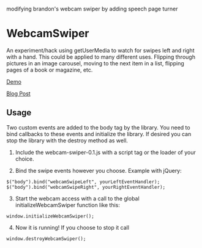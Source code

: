 modifying brandon's webcam swiper by adding speech page turner




WebcamSwiper
============

An experiment/hack using getUserMedia to watch for swipes left and right with a hand.  This could be applied to many different uses.  Flipping through pictures in an image carousel, moving to the next item in a list, flipping pages of a book or magazine, etc.

[Demo](http://iambrandonn.github.com/WebcamSwiper)

[Blog Post](http://tripleequals.blogspot.com/2012/09/webcam-swiper.html)

Usage
-----
Two custom events are added to the body tag by the library.  You need to bind callbacks to these events and initialize the library.  If desired you can stop the library with the destroy method as well.

1. Include the webcam-swiper-0.1.js with a script tag or the loader of your choice.

2. Bind the swipe events however you choose.  Example with jQuery:

  `$("body").bind("webcamSwipeLeft", yourLeftEventHandler);
  $("body").bind("webcamSwipeRight", yourRightEventHandler);`

3. Start the webcam access with a call to the global initializeWebcamSwiper function like this:

  `window.initializeWebcamSwiper();`

4. Now it is running!  If you choose to stop it call

  `window.destroyWebcamSwiper();`